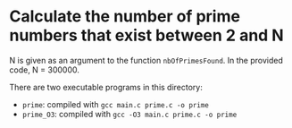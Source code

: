 # Calculate the number of prime numbers that exist between 2 and N

N is given as an argument to the function `nbOfPrimesFound`. In the provided code, N = 300000.

There are two executable programs in this directory:

- `prime`: compiled with `gcc main.c prime.c -o prime`
- `prime_O3`: compiled with `gcc -O3 main.c prime.c -o prime`
